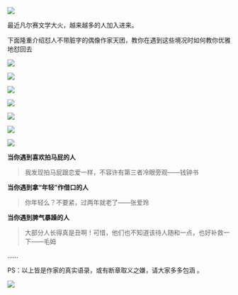![](https://upload-images.jianshu.io/upload_images/6943526-a35eb16d96ece203.jpg?imageMogr2/auto-orient/strip%7CimageView2/2/w/1240)

最近凡尔赛文学大火，越来越多的人加入进来。

下面隆重介绍怼人不带脏字的偶像作家天团，教你在遇到这些境况时如何教你优雅地怼回去

![](https://upload-images.jianshu.io/upload_images/6943526-16c231f6ef5fbd2f?imageMogr2/auto-orient/strip%7CimageView2/2/w/1240)

![](https://upload-images.jianshu.io/upload_images/6943526-e67d83d04c1351fe?imageMogr2/auto-orient/strip%7CimageView2/2/w/1240)

![](https://upload-images.jianshu.io/upload_images/6943526-9a7c46edca2ba3d1?imageMogr2/auto-orient/strip%7CimageView2/2/w/1240)

![](https://upload-images.jianshu.io/upload_images/6943526-f887c9e18945d0c4?imageMogr2/auto-orient/strip%7CimageView2/2/w/1240)

![](https://upload-images.jianshu.io/upload_images/6943526-969d70c5faacb558?imageMogr2/auto-orient/strip%7CimageView2/2/w/1240)

![](https://upload-images.jianshu.io/upload_images/6943526-921960a819226726?imageMogr2/auto-orient/strip%7CimageView2/2/w/1240)

![](https://upload-images.jianshu.io/upload_images/6943526-7ba215448055b962?imageMogr2/auto-orient/strip%7CimageView2/2/w/1240)

**当你遇到喜欢拍马屁的人**

>我发现拍马屁跟恋爱一样，不容许有第三者冷眼旁观——钱钟书

**当你遇到拿“年轻”作借口的人**

>你年轻么？不要紧，过两年就老了——张爱玲

**当你遇到脾气暴躁的人**

>大部分人长得真是丑啊！可惜，他们也不知道该待人随和一点，也好补救一下——毛姆

......

PS：以上皆是作家的真实语录，或有断章取义之嫌，请大家多多包涵 。

![](https://upload-images.jianshu.io/upload_images/6943526-b5e490551e669667.gif?imageMogr2/auto-orient/strip)
